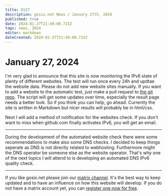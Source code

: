 ```yaml
---
title: 0127
description: gosix.net News / January 27th, 2024 
published: true
date: 2024-01-27T21:49:00.715Z
tags: news, 2024
editor: markdown
dateCreated: 2024-01-27T21:49:00.715Z
---
```


# January 27, 2024


I'm very glad to announce that this site is now monitoring the IPv6 state of plenty of different websites. The test will run once every 24h and updtae the website data. Please do not add new website sites manually. If you want to add a website to the automatic test, just make a pull request to [the git repo](https://github.com/imp1sh/gosix.net/blob/main/scripts/wrapper.sh).
The script will get some updates over time, especially the result page needs a better look. So if you think you can help, go ahead. Currently the site is written in Markdown but nicer results will probably be in html/css.

Next I will add a method of notification for the websites check. If you don't want to miss when github.com finally activates IPv6, you will get an email.

---

During the development of the automated website check there were some recommendations to make also some DNS checks. I decided to keep things seperate as DNS is not directly related to webhosting. Furthermore might the DNS operator be someone else as the website operator.
That's why one of the next topics I will attend to is developing an automated DNS IPv6 quality check.

---

If you like gosix.net please join our [matrix channel](https://gosix.net/howto/chat). It's the best way to keep updated and to have an influence on how this website will develop. If you do not have a matrix account yet, you can [register one now for free](https://element.libcom.de/#/register).